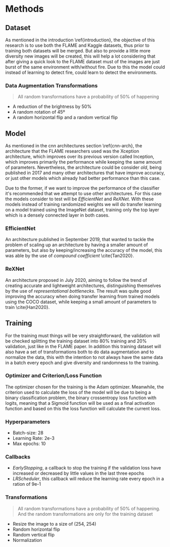 # Methods

## Dataset

As mentioned in the introduction \ref{introduction}, the objective of this research is to use both the FLAME and Kaggle datasets, thus prior to training both datasets will be merged. But also to provide a little more diversity new images will be created, this will help a lot considering that after giving a quick look to the FLAME dataset must of the images are just burst of the same environment with/without fire. Due to this the model could instead of learning to detect fire, could learn to detect the environments.

### Data Augmentation Transformations

> All random transformations have a probability of 50% of happening

- A reduction of the brightness by 50%
- A random rotation of 45º
- A random horizontal flip and a random vertical flip

## Model

As mentioned in the cnn architectures section \ref{cnn-arch}, the architecture that the FLAME researchers used was the Xception architecture, which improves over its previous version called Inception, which improves primarily the performance while keeping the same amount of parameters. Nevertheless, the architecture could be consider _old_, being published in 2017 and many other architectures that have improve accuracy, or just other models which already had better performance than this case.

Due to the former, if we want to improve the performance of the classifier it's recommended that we attempt to use other architectures. For this case the models consider to test will be _EfficientNet_ and _ReXNet_. With these models instead of training randomized weights we will do transfer learning on a model trained using the ImageNet dataset, training only the top layer which is a densely connected layer in both cases.

### EfficientNet

An architecture published in September 2019, that wanted to tackle the problem of scaling up an architecture by having a smaller amount of parameters, but also by keeping/increasing the accuracy of the model, this was able by the use of _compound coefficient_ \cite{Tan2020}.

### ReXNet

An architecture proposed in July 2020, aiming to follow the trend of creating accurate and lightweight architectures, distinguishing themselves by the use of _representational bottlenecks_. The result was quite good improving the accuracy when doing transfer learning from trained models using the COCO dataset, while keeping a small amount of parameters to train \cite{Han2020}.

## Training

For the training must things will be very straightforward, the validation will be checked splitting the training dataset into 80% training and 20% validation, just like in the FLAME paper. In addition this training dataset will also have a set of transformations both to do data augmentation and to normalize the data, this with the intention to not always have the same data in a batch every epoch and give diversity and randomness to the training.

### Optimizer and Criterion/Loss Function

The optimizer chosen for the training is the Adam optimizer. Meanwhile, the criterion used to calculate the loss of the model will be due to being a binary classification problem, the binary crossentropy loss function with logits, meaning that a Sigmoid function will be used as a final activation function and based on this the loss function will calculate the current loss.

### Hyperparameters

- Batch-size: 28
- Learning Rate: 2e-3
- Max epochs: 10

### Callbacks

- _EarlyStopping_, a callback to stop the training if the validation loss have increased or decreased by little values in the last three epochs
- _LRScheduler_, this callback will reduce the learning rate every epoch in a ration of 9e-1

### Transformations

> All random transformations have a probability of 50% of happening. And the random transformations are only for the training dataset

- Resize the image to a size of (254, 254)
- Random horizontal flip
- Random vertical flip
- Normalization
